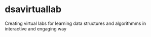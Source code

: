 # dsavirtuallab
Creating virtual labs for learning data structures and algorithmms in interactive and engaging way
